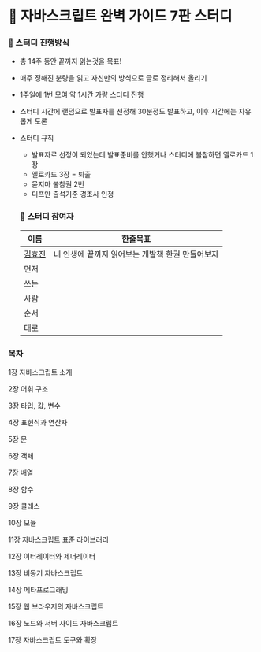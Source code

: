 # 💙 자바스크립트 완벽 가이드 7판 스터디

### 📍 스터디 진행방식

- 총 14주 동안 끝까지 읽는것을 목표!
- 매주 정해진 분량을 읽고 자신만의 방식으로 글로 정리해서 올리기
- 1주일에 1번 모여 약 1시간 가량 스터디 진행
- 스터디 시간에 랜덤으로 발표자를 선정해 30분정도 발표하고, 이후 시간에는 자유롭게 토론
- 스터디 규칙

  - 발표자로 선정이 되었는데 발표준비를 안했거나 스터디에 불참하면 옐로카드 1장
  - 옐로카드 3장 = 퇴출
  - 묻지마 불참권 2번
  - 디프만 출석기준 경조사 인정

  ### 🐥 스터디 참여자

  | 이름                                | 한줄목표                                         |
  | ----------------------------------- | ------------------------------------------------ |
  | [김효진](https://github.com/hy57in) | 내 인생에 끝까지 읽어보는 개발책 한권 만들어보자 |
  | 먼저                                |                                                  |
  | 쓰는                                |                                                  |
  | 사람                                |                                                  |
  | 순서                                |                                                  |
  | 대로                                |                                                  |

### 목차

1장 자바스크립트 소개

2장 어휘 구조

3장 타입, 값, 변수

4장 표현식과 연산자

5장 문

6장 객체

7장 배열

8장 함수

9장 클래스

10장 모듈

11장 자바스크립트 표준 라이브러리

12장 이터레이터와 제너레이터

13장 비동기 자바스크립트

14장 메타프로그래밍

15장 웹 브라우저의 자바스크립트

16장 노드와 서버 사이드 자바스크립트

17장 자바스크립트 도구와 확장
